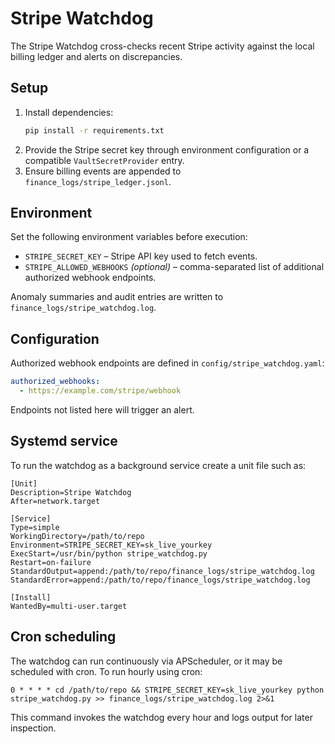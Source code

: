 # Stripe Watchdog

The Stripe Watchdog cross-checks recent Stripe activity against the local
billing ledger and alerts on discrepancies.

## Setup

1. Install dependencies:
   ```bash
   pip install -r requirements.txt
   ```
2. Provide the Stripe secret key through environment configuration or a
   compatible `VaultSecretProvider` entry.
3. Ensure billing events are appended to `finance_logs/stripe_ledger.jsonl`.

## Environment

Set the following environment variables before execution:

- `STRIPE_SECRET_KEY` – Stripe API key used to fetch events.
- `STRIPE_ALLOWED_WEBHOOKS` *(optional)* – comma-separated list of additional
  authorized webhook endpoints.

Anomaly summaries and audit entries are written to
`finance_logs/stripe_watchdog.log`.

## Configuration

Authorized webhook endpoints are defined in
`config/stripe_watchdog.yaml`:

```yaml
authorized_webhooks:
  - https://example.com/stripe/webhook
```

Endpoints not listed here will trigger an alert.

## Systemd service

To run the watchdog as a background service create a unit file such as:

```
[Unit]
Description=Stripe Watchdog
After=network.target

[Service]
Type=simple
WorkingDirectory=/path/to/repo
Environment=STRIPE_SECRET_KEY=sk_live_yourkey
ExecStart=/usr/bin/python stripe_watchdog.py
Restart=on-failure
StandardOutput=append:/path/to/repo/finance_logs/stripe_watchdog.log
StandardError=append:/path/to/repo/finance_logs/stripe_watchdog.log

[Install]
WantedBy=multi-user.target
```

## Cron scheduling

The watchdog can run continuously via APScheduler, or it may be scheduled
with cron. To run hourly using cron:

```
0 * * * * cd /path/to/repo && STRIPE_SECRET_KEY=sk_live_yourkey python stripe_watchdog.py >> finance_logs/stripe_watchdog.log 2>&1
```

This command invokes the watchdog every hour and logs output for later
inspection.
